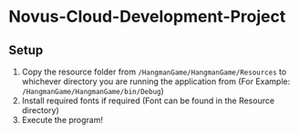 # Novus-Cloud-Development-Project

## Setup

1. Copy the resource folder from `/HangmanGame/HangmanGame/Resources` to whichever directory you are running the application from (For Example: `/HangmanGame/HangmanGame/bin/Debug`)
2. Install required fonts if required (Font can be found in the Resource directory)
3. Execute the program!
